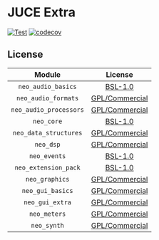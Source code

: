 # JUCE Extra

[![Test](https://github.com/neo-sonar/neo-juce/actions/workflows/test.yml/badge.svg)](https://github.com/neo-sonar/neo-juce/actions/workflows/test.yml)
[![codecov](https://codecov.io/gh/neo-sonar/neo-juce/branch/main/graph/badge.svg?token=C8L2H8A9HL)](https://codecov.io/gh/neo-sonar/neo-juce)

## License

|        Module         |                     License                      |
| :-------------------: | :----------------------------------------------: |
|   `neo_audio_basics`   | [BSL-1.0](https://www.boost.org/LICENSE_1_0.txt) |
|  `neo_audio_formats`   |   [GPL/Commercial](https://juce.com/get-juce)    |
| `neo_audio_processors` |   [GPL/Commercial](https://juce.com/get-juce)    |
|       `neo_core`       | [BSL-1.0](https://www.boost.org/LICENSE_1_0.txt) |
| `neo_data_structures`  |   [GPL/Commercial](https://juce.com/get-juce)    |
|       `neo_dsp`        |   [GPL/Commercial](https://juce.com/get-juce)    |
|      `neo_events`      | [BSL-1.0](https://www.boost.org/LICENSE_1_0.txt) |
|  `neo_extension_pack`  | [BSL-1.0](https://www.boost.org/LICENSE_1_0.txt) |
|     `neo_graphics`     |   [GPL/Commercial](https://juce.com/get-juce)    |
|    `neo_gui_basics`    |   [GPL/Commercial](https://juce.com/get-juce)    |
|    `neo_gui_extra`     |   [GPL/Commercial](https://juce.com/get-juce)    |
|      `neo_meters`      |   [GPL/Commercial](https://juce.com/get-juce)    |
|      `neo_synth`       |   [GPL/Commercial](https://juce.com/get-juce)    |

